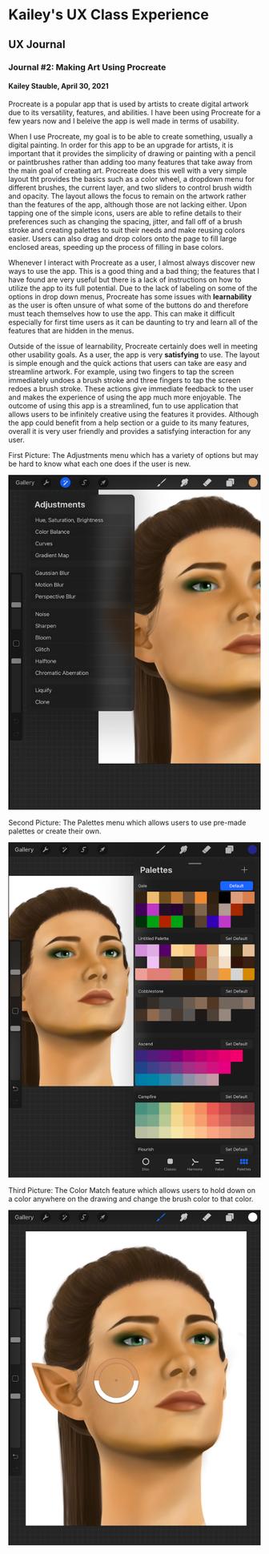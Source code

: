 # Kailey's UX Class Experience

## UX Journal

### Journal #2: Making Art Using Procreate
#### Kailey Stauble, April 30, 2021

  Procreate is a popular app that is used by artists to create digital artwork due to its versatility, features, and abilities. I have been using Procreate for a few years now and I beleive the app is well made in terms of usability. 
  
  When I use Procreate, my goal is to be able to create something, usually a digital painting. In order for this app to be an upgrade for artists, it is important that it provides the simplicity of drawing or painting with a pencil or paintbrushes rather than adding too many features that take away from the main goal of creating art. Procreate does this well with a very simple layout tht provides the basics such as a color wheel, a dropdown menu for different brushes, the current layer, and two sliders to control brush width and opacity. The layout allows the focus to remain on the artwork rather than the features of the app, although those are not lacking either. Upon tapping one of the simple icons, users are able to refine details to their preferences such as changing the spacing, jitter, and fall off of a brush stroke and creating palettes to suit their needs and make reusing colors easier. Users can also drag and drop colors onto the page to fill large enclosed areas, speeding up the process of filling in base colors.
  
  Whenever I interact with Procreate as a user, I almost always discover new ways to use the app. This is a good thing and a bad thing; the features that I have found are very useful but there is a lack of instructions on how to utilize the app to its full potential. Due to the lack of labeling on some of the options in drop down menus, Procreate has some issues with **learnability** as the user is often unsure of what some of the buttons do and therefore must teach themselves how to use the app. This can make it difficult especially for first time users as it can be daunting to try and learn all of the features that are hidden in the menus. 
  
  Outside of the issue of learnability, Procreate certainly does well in meeting other usability goals. As a user, the app is very **satisfying** to use. The layout is simple enough and the quick actions that users can take are easy and streamline artwork. For example, using two fingers to tap the screen immediately undoes a brush stroke and three fingers to tap the screen redoes a brush stroke. These actions give immediate feedback to the user and makes the experience of using the app much more enjoyable. 
  The outcome of using this app is a streamlined, fun to use application that allows users to be infinitely creative using the features it provides. Although the app could benefit from a help section or a guide to its many features, overall it is very user friendly and provides a satisfying interaction for any user. 
  
First Picture: The Adjustments menu which has a variety of options but may be hard to know what each one does if the user is new. 

![Adjustments Menu](./adjustments.png)

Second Picture: The Palettes menu which allows users to use pre-made palettes or create their own.

![Palettes Menu](./palettes.png)

Third Picture: The Color Match feature which allows users to hold down on a color anywhere on the drawing and change the brush color to that color.

![Color Match](./colormatch.png)
